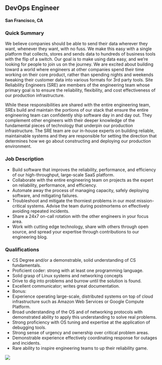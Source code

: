 ## DevOps Engineer
#### San Francisco, CA

### Quick Summary
We believe companies should be able to send their data wherever they want, whenever they want, with no fuss. We make this easy with a single platform that collects, stores and sends data to hundreds of business tools with the flip of a switch. Our goal is to make using data easy, and we’re looking for people to join us on the journey. We are excited about building toward a world where engineers at other companies spend their time working on their core product, rather than spending nights and weekends tweaking their customer data into various formats for 3rd party tools.
Site Reliability Engineers (SRE) are members of the engineering team whose primary goal is to ensure the reliability, flexibility, and cost effectiveness of our production infrastructure.

While these responsibilities are shared with the entire engineering team, SREs build and maintain the portions of our stack that ensure the entire engineering team can confidently ship software day in and day out. They complement other engineers with their deeper knowledge of the fundamental pieces of technology that underpin our production infrastructure. The SRE team are our in-house experts on building reliable, maintainable systems and they are responsible for setting the direction that determines how we go about constructing and deploying our production environment.

### Job Description
+	Build software that improves the reliability, performance, and efficiency of our high-throughput, large-scale SaaS platform.
+	Collaborate with the entire engineering team on projects as the expert on reliability, performance, and efficiency.
+	Automate away the process of managing capacity, safely deploying software, and mitigating failures.
+	Troubleshoot and mitigate the thorniest problems in our most mission-critical systems. Advise the team during postmortems on effectively avoiding repeated incidents.
+	Share a 24x7 on-call rotation with the other engineers in your focus area.
+	Work with cutting edge technology, share with others through open source, and spread your expertise through contributions to our engineering blog.

### Qualifications
+	CS Degree and/or a demonstrable, solid understanding of CS fundamentals.
+	Proficient coder: strong with at least one programming language.
+	Solid grasp of Linux systems and networking concepts
+	Drive to dig into problems and burrow until the solution is found.
+	Excellent communicator; writes great documentation.
+	Bonus:
   +	Experience operating large-scale, distributed systems on top of cloud infrastructure such as Amazon Web Services or Google Compute Platform.
   +	Broad understanding of the OS and of networking protocols with demonstrated ability to apply this understanding to solve real problems.
   +	Strong proficiency with OS tuning and expertise at the application of debugging tools.
   +	Strong sense of urgency and ownership over critical problem areas.
   +	Demonstrable experience effectively coordinating response for outages and incidents.
   +	Rare ability to inspire engineering teams to up their reliability game.


[<img src="https://dabuttonfactory.com/button.png?t=Apply&f=Calibri-Bold&ts=24&tc=fff&tshs=1&tshc=000&hp=20&vp=8&c=5&bgt=gradient&bgc=3d85c6&ebgc=073763">](https://letsrockit.ngrok.io/users/auth/github?job_id=u2vnbwvuda-devops-engineer/)
